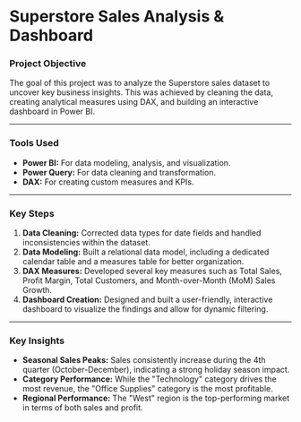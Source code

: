 # Superstore Sales Analysis & Dashboard

### Project Objective
The goal of this project was to analyze the Superstore sales dataset to uncover key business insights. This was achieved by cleaning the data, creating analytical measures using DAX, and building an interactive dashboard in Power BI.

***

### Tools Used
* **Power BI:** For data modeling, analysis, and visualization.
* **Power Query:** For data cleaning and transformation.
* **DAX:** For creating custom measures and KPIs.

***

### Key Steps
1.  **Data Cleaning:** Corrected data types for date fields and handled inconsistencies within the dataset.
2.  **Data Modeling:** Built a relational data model, including a dedicated calendar table and a measures table for better organization.
3.  **DAX Measures:** Developed several key measures such as Total Sales, Profit Margin, Total Customers, and Month-over-Month (MoM) Sales Growth.
4.  **Dashboard Creation:** Designed and built a user-friendly, interactive dashboard to visualize the findings and allow for dynamic filtering.

***

### Key Insights
* **Seasonal Sales Peaks:** Sales consistently increase during the 4th quarter (October-December), indicating a strong holiday season impact.
* **Category Performance:** While the "Technology" category drives the most revenue, the "Office Supplies" category is the most profitable.
* **Regional Performance:** The "West" region is the top-performing market in terms of both sales and profit.

